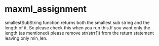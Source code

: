 # maxml_assignment


smallestSubString function returns both the smallest sub string and the length of it.
So please check this when you run this.If you want only the length (as mentioned) please remove str(strr[]) from the return statement leaving only min_len.

